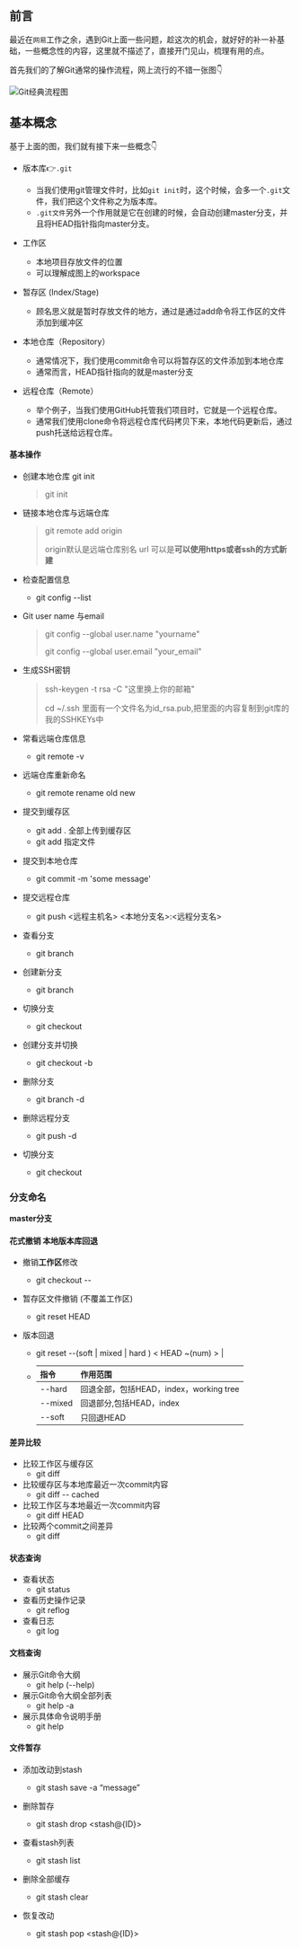 





## 前言

最近在`网易`工作之余，遇到Git上面一些问题，趁这次的机会，就好好的补一补基础，一些概念性的内容，这里就不描述了，直接开门见山，梳理有用的点。



首先我们的了解Git通常的操作流程，网上流行的不错一张图👇

![Git经典流程图](..\..\images\Git\Git经典流程图.png)





## 基本概念

基于上面的图，我们就有接下来一些概念👇

- 版本库👉`.git`
  - 当我们使用git管理文件时，比如`git init`时，这个时候，会多一个`.git`文件，我们把这个文件称之为版本库。
  - `.git文件`另外一个作用就是它在创建的时候，会自动创建master分支，并且将HEAD指针指向master分支。

- 工作区 
  - 本地项目存放文件的位置
  - 可以理解成图上的workspace
- 暂存区 (Index/Stage) 
  - 顾名思义就是暂时存放文件的地方，通过是通过add命令将工作区的文件添加到缓冲区
- 本地仓库（Repository）
  - 通常情况下，我们使用commit命令可以将暂存区的文件添加到本地仓库
  - 通常而言，HEAD指针指向的就是master分支
- 远程仓库（Remote）
  - 举个例子，当我们使用GitHub托管我们项目时，它就是一个远程仓库。
  - 通常我们使用clone命令将远程仓库代码拷贝下来，本地代码更新后，通过push托送给远程仓库。







#### 基本操作

- 创建本地仓库 git init

  > git init

- 链接本地仓库与远端仓库

  > git remote add  origin <url>
  >
  > origin默认是远端仓库别名  url 可以是**可以使用https或者ssh的方式新建**

- 检查配置信息

  - git config --list

- Git user name 与email

  > git config --global user.name "yourname"
  >
  > git config --global user.email  "your_email"

- 生成SSH密钥

  > ssh-keygen -t rsa -C "这里换上你的邮箱"
  >
  > cd ~/.ssh 里面有一个文件名为id_rsa.pub,把里面的内容复制到git库的我的SSHKEYs中

- 常看远端仓库信息 

  - git remote -v

- 远端仓库重新命名 

  - git remote rename old new

- 提交到缓存区 

  - git add .  全部上传到缓存区
  - git add <path>  指定文件

- 提交到本地仓库

  - git commit -m 'some message'

- 提交远程仓库

  - git push <远程主机名> <本地分支名>:<远程分支名>
  
- 查看分支

  - git	branch

- 创建新分支

  - git branch <name>

- 切换分支

  - git checkout <name>

- 创建分支并切换

  - git checkout -b <name>

- 删除分支

  - git branch -d <name>

- 删除远程分支

  - git push -d <origin> <branch>

- 切换分支

  - git checkout <name>



### 分支命名

**master分支**







####  花式撤销 本地版本库回退

- 撤销**工作区**修改

  - git checkout --  <file>

- 暂存区文件撤销 (不覆盖工作区)

  - git reset HEAD <file>

- 版本回退

  - git reset --(soft | mixed | hard )  < HEAD ~(num) > |  <commit ID>

  - | 指令    | 作用范围                                |
    | ------- | --------------------------------------- |
    | --hard  | 回退全部，包括HEAD，index，working tree |
    | --mixed | 回退部分,包括HEAD，index                |
    | --soft  | 只回退HEAD                              |

    

#### 差异比较

- 比较工作区与缓存区
  - git diff
- 比较缓存区与本地库最近一次commit内容
  - git diff -- cached
- 比较工作区与本地最近一次commit内容
  - git diff HEAD 
- 比较两个commit之间差异
  - git diff <commit ID> <commit ID>

#### 状态查询

- 查看状态
  - git status
- 查看历史操作记录
  - git reflog
- 查看日志
  - git log <fileName>

#### 文档查询

- 展示Git命令大纲
  - git help (--help)
- 展示Git命令大纲全部列表
  - git help -a
- 展示具体命令说明手册
  - git help <command>



#### 文件暂存

- 添加改动到stash
  - git stash save -a “message”
- 删除暂存
  - git stash drop <stash@{ID}>

- 查看stash列表
  - git stash list
- 删除全部缓存
  - git stash clear
- 恢复改动
  - git stash pop <stash@{ID}>